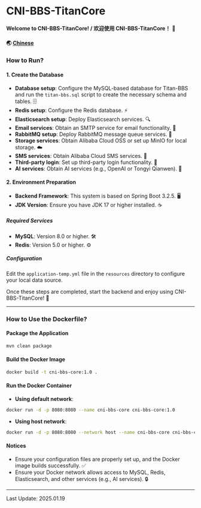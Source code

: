 # CNI-BBS-TitanCore

**Welcome to CNI-BBS-TitanCore! / 欢迎使用 CNI-BBS-TitanCore！** 🚀

#### 🌏 [Chinese](https://github.com/patricleehua/CNI-BBS-TitanCore/blob/main/README-zh.md)

### How to Run?

#### 1. Create the Database

- **Database setup**: Configure the MySQL-based database for Titan-BBS and run the `titan-bbs.sql` script to create the necessary schema and tables. 🗄️
- **Redis setup**: Configure the Redis database. ⚡
- **Elasticsearch setup**: Deploy Elasticsearch services. 🔍
- **Email services**: Obtain an SMTP service for email functionality. 📧
- **RabbitMQ setup**: Deploy RabbitMQ message queue services. 🐇
- **Storage services**: Obtain Alibaba Cloud OSS or set up MinIO for local storage. ☁️
- **SMS services**: Obtain Alibaba Cloud SMS services. 📱
- **Third-party login**: Set up third-party login functionality. 🔑
- **AI services**: Obtain AI services (e.g., OpenAI or Tongyi Qianwen). 🤖

#### 2. Environment Preparation

- **Backend Framework**: This system is based on Spring Boot 3.2.5. 🖥️
- **JDK Version**: Ensure you have JDK 17 or higher installed. ☕️

##### Required Services

- **MySQL**: Version 8.0 or higher. 🛠️
- **Redis**: Version 5.0 or higher. ⚙️

##### Configuration

Edit the `application-temp.yml` file in the `resources` directory to configure your local data source.

Once these steps are completed, start the backend and enjoy using CNI-BBS-TitanCore! 🎉

------

### How to Use the Dockerfile?

#### Package the Application

```bash
mvn clean package
```

#### Build the Docker Image

```bash
docker build -t cni-bbs-core:1.0 .
```

#### Run the Docker Container

- **Using default network**:

```bash
docker run -d -p 8080:8080 --name cni-bbs-core cni-bbs-core:1.0
```

- **Using host network**:

```bash
docker run -d -p 8080:8080 --network host --name cni-bbs-core cni-bbs-core:1.0
```

#### Notices

- Ensure your configuration files are properly set up, and the Docker image builds successfully. ✅
- Ensure your Docker network allows access to MySQL, Redis, Elasticsearch, and other services (e.g., AI services). 🔒

------

Last Update: 2025.01.19

